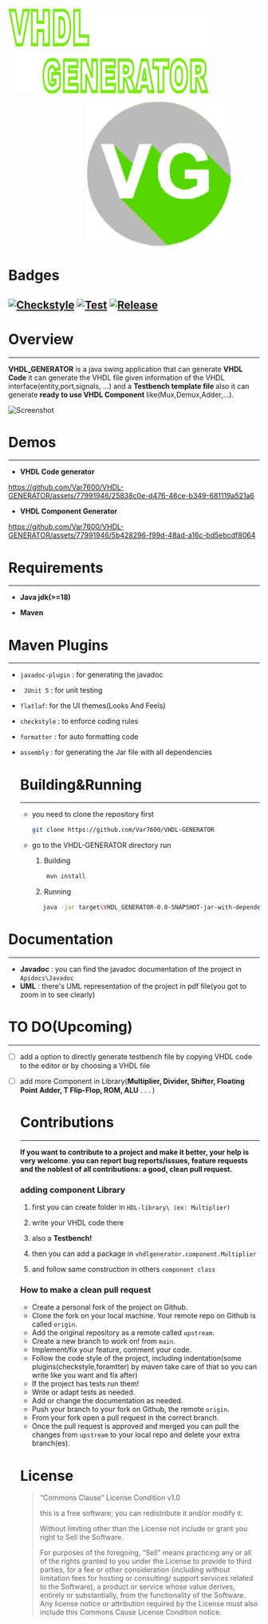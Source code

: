 ![logo-text.png](assets/logo-text.png)

                                        ![VHDL GENERATOR LOGO](assets/logo.png)

# Badges
[![Checkstyle](https://github.com/Var7600/VHDL-GENERATOR/actions/workflows/checkstyle.yml/badge.svg)](https://github.com/Var7600/VHDL-GENERATOR/actions/workflows/checkstyle.yml)  [![Test](https://github.com/Var7600/VHDL-GENERATOR/actions/workflows/test.yml/badge.svg)](https://github.com/Var7600/VHDL-GENERATOR/actions/workflows/test.yml)  [![Release](https://github.com/Var7600/VHDL-GENERATOR/actions/workflows/release.yml/badge.svg)](https://github.com/Var7600/VHDL-GENERATOR/actions/workflows/release.yml)  
---

# Overview

---

**VHDL_GENERATOR** is a java swing application that can generate **VHDL Code** it can generate the VHDL file given information of the VHDL interface(entity,port,signals, ...)  and  a **Testbench template file** also it can generate **ready to use VHDL Component** like(Mux,Demux,Adder,...). 


![Screenshot](https://github.com/Var7600/VHDL-GENERATOR/assets/77991946/a4300731-9d73-4bc0-9aba-5449584eb1b2)

# Demos

---

- **VHDL Code generator**




https://github.com/Var7600/VHDL-GENERATOR/assets/77991946/25838c0e-d476-46ce-b349-681119a521a6




- **VHDL Component Generator**
  




https://github.com/Var7600/VHDL-GENERATOR/assets/77991946/5b428296-f99d-48ad-a16c-bd5ebcdf8064



# Requirements

---

- **Java jdk(>=18)**

- **Maven**

# Maven Plugins

---

- `javadoc-plugin` : for generating the javadoc

- ` JUnit 5` : for unit testing

- `flatlaf`: for the UI themes(Looks And Feels)

- `checkstyle` : to enforce coding rules

- `formatter` : for auto formatting code

- `assembly` : for generating the Jar file with  all dependencies
  
  # Building&Running
  
  ---
  
  - you need to clone the repository first
    
    ```bash
    git clone https://github.com/Var7600/VHDL-GENERATOR
    ```
  
  - go to the VHDL-GENERATOR directory run
    
    1. Building 
    
    ```bash
        mvn install
    ```
    
    2. Running
    
    ```bash
       java -jar target\VHDL_GENERATOR-0.0-SNAPSHOT-jar-with-dependencies.jar
    ```

# Documentation

---

- **Javadoc** : you can find the javadoc documentation of the project in `Apidocs\Javadoc`
- **UML** : there's UML representation of the project in pdf file(you got to zoom in to see clearly)

# TO DO(Upcoming)

---

- [ ] add a option to directly generate testbench file by copying VHDL code to the editor or by choosing a VHDL file

- [ ] add more Component in Library(**Multiplier, Divider, Shifter, Floating Point Adder, T Flip-Flop, ROM, ALU** . . . )
  
  # Contributions
  
  ---
  
  **If you want to contribute to a project and make it better, your help is very welcome. you can report bug reports/issues, feature requests and the noblest of all contributions: a good, clean pull request.**
  
  ### adding component Library
  
  1. first you can create folder in `HDL-library\ (ex: Multiplier)`
  
  2. write your VHDL  code there
  
  3. also a **Testbench!**
  
  4. then you can add a package in `vhdlgenerator.component.Multiplier`
  
  5. and follow same construction in others `component class`
  
  ### How to make a clean pull request
  
  - Create a personal fork of the project on Github.
  - Clone the fork on your local machine. Your remote repo on Github is called `origin`.
  - Add the original repository as a remote called `upstream`.
  - Create a new branch to work on! from `main`.
  - Implement/fix your feature, comment your code.
  - Follow the code style of the project, including indentation(some plugins(checkstyle,foramtter) by maven take care of that so you can write like you want and fix after)
  - If the project has tests run them!
  - Write or adapt tests as needed.
  - Add or change the documentation as needed.
  - Push your branch to your fork on Github, the remote `origin`.
  - From your fork open a pull request in the correct branch.
  - Once the pull request is approved and merged you can pull the changes from `upstream` to your local repo and delete your extra branch(es).
  
  # License
  
  > “Commons Clause” License Condition v1.0
  > 
  > this is a free software; you can redistribute it and/or modify it.
  > 
  > Without limiting other than the License not include or grant  you right to Sell the Software.
  > 
  > For purposes of the foregoing, “Sell” means practicing any or all of the rights granted to you under the License to provide to third parties, 
  > for a fee or other consideration (including without limitation fees for hosting or consulting/ support services related to the Software), 
  > a product or service whose value derives, entirely or substantially, from the functionality of the Software. 
  > Any license notice or attribution required by the License must also include this Commons Cause License Condition notice.

